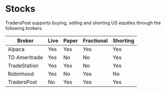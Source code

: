 # Stocks

TradersPost supports buying, selling and shorting US equities through the following brokers.

| Broker        | Live | Paper | Fractional | Shorting |
| ------------- | ---- | ----- | ---------- | -------- |
| Alpaca        | Yes  | Yes   | Yes        | Yes      |
| TD Ameritrade | Yes  | No    | No         | Yes      |
| TradeStation  | Yes  | Yes   | No         | Yes      |
| Robinhood     | Yes  | No    | Yes        | No       |
| TradersPost   | No   | Yes   | Yes        | Yes      |
